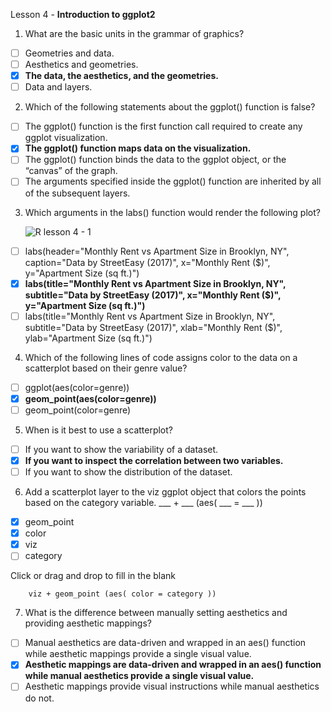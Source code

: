 Lesson 4 - **Introduction to ggplot2**

1.	What are the basic units in the grammar of graphics?
-  [ ]	Geometries and data.
-  [ ]	Aesthetics and geometries.
-  [x]	**The data, the aesthetics, and the geometries.**
-  [ ]	Data and layers.

2.	Which of the following statements about the ggplot() function is false?
-  [ ]	The ggplot() function is the first function call required to create any ggplot visualization.
-  [x]	**The ggplot() function maps data on the visualization.**
-  [ ]	The ggplot() function binds the data to the ggplot object, or the “canvas” of the graph.
-  [ ]	The arguments specified inside the ggplot() function are inherited by all of the subsequent layers.

3.	Which arguments in the labs() function would render the following plot?

    ![R lesson 4 - 1](https://github.com/damalialutfiani/Quizz-on-codecademy2/assets/74751990/7bf997fc-c868-41d9-97ae-9d28b0ae950b)

-  [ ]	labs(header="Monthly Rent vs Apartment Size in Brooklyn, NY", caption="Data by StreetEasy (2017)", x="Monthly Rent ($)", y="Apartment Size (sq ft.)")
-  [x]	**labs(title="Monthly Rent vs Apartment Size in Brooklyn, NY", subtitle="Data by StreetEasy (2017)", x="Monthly Rent ($)", y="Apartment Size (sq ft.)")**
-  [ ]	labs(title="Monthly Rent vs Apartment Size in Brooklyn, NY", subtitle="Data by StreetEasy (2017)", xlab="Monthly Rent ($)", ylab="Apartment Size (sq ft.)")

4.	Which of the following lines of code assigns color to the data on a scatterplot based on their genre value?
-  [ ]	ggplot(aes(color=genre))
-  [x]	**geom_point(aes(color=genre))**
-  [ ]	geom_point(color=genre)

5.	When is it best to use a scatterplot?
-  [ ]	If you want to show the variability of a dataset.
-  [x]	**If you want to inspect the correlation between two variables.**
-  [ ]	If you want to show the distribution of the dataset.

6.	Add a scatterplot layer to the viz ggplot object that colors the points based on the category variable.
___ + ___ (aes( ___ = ___ ))
-  [x]	geom_point
-  [x]	color
-  [x]	viz
-  [ ]	category

Click or drag and drop to fill in the blank

        viz + geom_point (aes( color = category ))

7.	What is the difference between manually setting aesthetics and providing aesthetic mappings?
-  [ ]	Manual aesthetics are data-driven and wrapped in an aes() function while aesthetic mappings provide a single visual value.
-  [x]	**Aesthetic mappings are data-driven and wrapped in an aes() function while manual aesthetics provide a single visual value.**
-  [ ]	Aesthetic mappings provide visual instructions while manual aesthetics do not.
